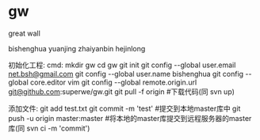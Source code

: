 gw
==

great wall

bishenghua yuanjing zhaiyanbin hejinlong

初始化工程:
cmd:
mkdir gw
cd gw
git init
git config --global user.email net.bsh@gmail.com
git config --global user.name bishenghua
git config --global core.editor vim
git config --global remote.origin.url git@github.com:superwe/gw.git
git pull -f origin #下载代码(同 svn up)


添加文件:
git add test.txt
git commit -m 'test' #提交到本地master库中
git push -u origin master:master #将本地的master库提交到远程服务器的master库(同 svn ci -m 'commit')
